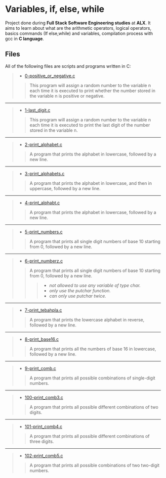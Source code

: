 # Variables, if, else, while
Project done during **Full Stack Software Engineering studies** at **ALX**. It aims to learn about what are the arithmetic operators, logical operators, basics commands (If else,while) and variables, compilation process with gcc in **C language**.

## Files
All of the following files are scripts and programs written in C:


> * [0-positive_or_negative.c](https://github.com/Moh-A-Mahdi/alx-low_level_programming/blob/master/0x01-variables_if_else_while/0-positive_or_negative.c)
> > This program will assign a random number to the variable n each time it is executed to print whether the number stored in the variable n is positive or negative.
------------------
> * [1-last_digit.c](https://github.com/Moh-A-Mahdi/alx-low_level_programming/blob/master/0x01-variables_if_else_while/1-last_digit.c)
> > This program will assign a random number to the variable n each time it is executed to print the last digit of the number stored in the variable n.
------------------
> * [2-print_alphabet.c](https://github.com/Moh-A-Mahdi/alx-low_level_programming/blob/master/0x01-variables_if_else_while/2-print_alphabet.c)
> > A program that prints the alphabet in lowercase, followed by a new line.
------------------
> * [3-print_alphabets.c](https://github.com/Moh-A-Mahdi/alx-low_level_programming/blob/master/0x01-variables_if_else_while/3-print_alphabets.c)
> > A program that prints the alphabet in lowercase, and then in uppercase, followed by a new line.
------------------
> * [4-print_alphabt.c](https://github.com/Moh-A-Mahdi/alx-low_level_programming/blob/master/0x01-variables_if_else_while/4-print_alphabt.c)
> > A program that prints the alphabet in lowercase, followed by a new line.
------------------
> * [5-print_numbers.c](https://github.com/Moh-A-Mahdi/alx-low_level_programming/blob/master/0x01-variables_if_else_while/5-print_numbers.c)
> > A program that prints all single digit numbers of base 10 starting from 0, followed by a new line.
------------------
> * [6-print_numberz.c](https://github.com/Moh-A-Mahdi/alx-low_level_programming/blob/master/0x01-variables_if_else_while/6-print_numberz.c)
> > A program that prints all single digit numbers of base 10 starting from 0, followed by a new line.
> > > - _not allowed to use any variable of type char._
> > > - _only use the putchar function._
> > > - _can only use putchar twice._
------------------
> * [7-print_tebahpla.c](https://github.com/Moh-A-Mahdi/alx-low_level_programming/blob/master/0x01-variables_if_else_while/7-print_tebahpla.c)
> > A program that prints the lowercase alphabet in reverse, followed by a new line.
------------------
> * [8-print_base16.c](https://github.com/Moh-A-Mahdi/alx-low_level_programming/blob/master/0x01-variables_if_else_while/8-print_base16.c)
> > A program that prints all the numbers of base 16 in lowercase, followed by a new line.
------------------
> * [9-print_comb.c](https://github.com/Moh-A-Mahdi/alx-low_level_programming/blob/master/0x01-variables_if_else_while/9-print_comb.c)
> > A program that prints all possible combinations of single-digit numbers.
------------------
> * [100-print_comb3.c](https://github.com/Moh-A-Mahdi/alx-low_level_programming/blob/master/0x01-variables_if_else_while/100-print_comb3.c)
> > A program that prints all possible different combinations of two digits.
------------------
> * [101-print_comb4.c](https://github.com/Moh-A-Mahdi/alx-low_level_programming/blob/master/0x01-variables_if_else_while/101-print_comb4.c)
> > A program that prints all possible different combinations of three digits.
------------------
> * [102-print_comb5.c](https://github.com/Moh-A-Mahdi/alx-low_level_programming/blob/master/0x01-variables_if_else_while/102-print_comb5.c)
> > A program that prints all possible combinations of two two-digit numbers.
